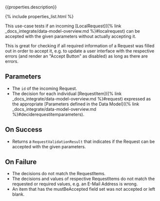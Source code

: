 {{properties.description}}

{% include properties_list.html %}

This use-case tests if an incoming [LocalRequest]({% link _docs_integrate/data-model-overview.md %}#localrequest)
can be accepted with the given parameters without actually accepting it.

This is great for checking if all required information of a Request was filled out in order to accept it, e.g. to update a user interface with the respective errors (and render an "Accept Button" as disabled) as long as there are errors.

## Parameters

- The `id` of the incoming Request.
- The decision for each individual [RequestItem]({% link _docs_integrate/data-model-overview.md %}#request)
  expressed as the appropriate [Parameters defined in the Data Model]({% link _docs_integrate/data-model-overview.md %}#deciderequestitemparameters).

## On Success

- Returns a `RequestValidationResult` that indicates if the Request can be accepted with the given parameters.

## On Failure

- The decisions do not match the RequestItems.
- The decisions and values of respective RequestItems do not match the requested or required values, e.g. an E-Mail Address is wrong.
- An item that has the mustBeAccepted field set was not accepted or left blank.
